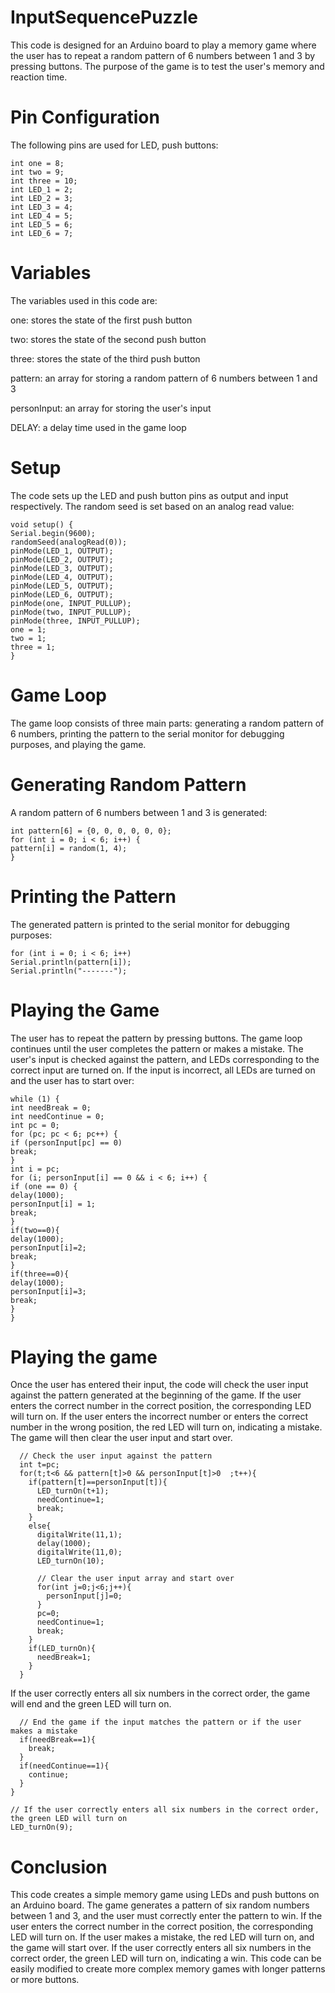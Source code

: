 # InputSequencePuzzle
This code is designed for an Arduino board to play a memory game where the user has to repeat a random pattern of 6 numbers between 1 and 3 by pressing buttons. The purpose of the game is to test the user's memory and reaction time.

# Pin Configuration
The following pins are used for LED, push buttons:
```
int one = 8;
int two = 9;
int three = 10;
int LED_1 = 2;
int LED_2 = 3;
int LED_3 = 4;
int LED_4 = 5;
int LED_5 = 6;
int LED_6 = 7;
```
# Variables
The variables used in this code are:

one: stores the state of the first push button

two: stores the state of the second push button

three: stores the state of the third push button

pattern: an array for storing a random pattern of 6 numbers between 1 and 3

personInput: an array for storing the user's input

DELAY: a delay time used in the game loop

# Setup
The code sets up the LED and push button pins as output and input respectively. The random seed is set based on an analog read value:
```
void setup() {
Serial.begin(9600);
randomSeed(analogRead(0));
pinMode(LED_1, OUTPUT);
pinMode(LED_2, OUTPUT);
pinMode(LED_3, OUTPUT);
pinMode(LED_4, OUTPUT);
pinMode(LED_5, OUTPUT);
pinMode(LED_6, OUTPUT);
pinMode(one, INPUT_PULLUP);
pinMode(two, INPUT_PULLUP);
pinMode(three, INPUT_PULLUP);
one = 1;
two = 1;
three = 1;
}
```

# Game Loop
The game loop consists of three main parts: generating a random pattern of 6 numbers, printing the pattern to the serial monitor for debugging purposes, and playing the game.

# Generating Random Pattern
A random pattern of 6 numbers between 1 and 3 is generated:
```
int pattern[6] = {0, 0, 0, 0, 0, 0};
for (int i = 0; i < 6; i++) {
pattern[i] = random(1, 4);
}
```
# Printing the Pattern
The generated pattern is printed to the serial monitor for debugging purposes:
```
for (int i = 0; i < 6; i++)
Serial.println(pattern[i]);
Serial.println("-------");
```
# Playing the Game
The user has to repeat the pattern by pressing buttons. The game loop continues until the user completes the pattern or makes a mistake. The user's input is checked against the pattern, and LEDs corresponding to the correct input are turned on. If the input is incorrect, all LEDs are turned on and the user has to start over:
```
while (1) {
int needBreak = 0;
int needContinue = 0;
int pc = 0;
for (pc; pc < 6; pc++) {
if (personInput[pc] == 0)
break;
}
int i = pc;
for (i; personInput[i] == 0 && i < 6; i++) {
if (one == 0) {
delay(1000);
personInput[i] = 1;
break;
}
if(two==0){
delay(1000);
personInput[i]=2;
break;
}
if(three==0){
delay(1000);
personInput[i]=3;
break;
}
}
```
# Playing the game
Once the user has entered their input, the code will check the user input against the pattern generated at the beginning of the game. If the user enters the correct number in the correct position, the corresponding LED will turn on. If the user enters the incorrect number or enters the correct number in the wrong position, the red LED will turn on, indicating a mistake. The game will then clear the user input and start over.
```
  // Check the user input against the pattern
  int t=pc;
  for(t;t<6 && pattern[t]>0 && personInput[t]>0  ;t++){
    if(pattern[t]==personInput[t]){
      LED_turnOn(t+1);
      needContinue=1;
      break;
    }
    else{
      digitalWrite(11,1);
      delay(1000);
      digitalWrite(11,0);
      LED_turnOn(10);
      
      // Clear the user input array and start over
      for(int j=0;j<6;j++){
        personInput[j]=0;
      }
      pc=0;
      needContinue=1;
      break;
    }
    if(LED_turnOn){
      needBreak=1;
    }
  }
```
If the user correctly enters all six numbers in the correct order, the game will end and the green LED will turn on.
```
  // End the game if the input matches the pattern or if the user makes a mistake
  if(needBreak==1){
    break;
  }
  if(needContinue==1){
    continue;
  }
}

// If the user correctly enters all six numbers in the correct order, the green LED will turn on
LED_turnOn(9);
```
# Conclusion
This code creates a simple memory game using LEDs and push buttons on an Arduino board. The game generates a pattern of six random numbers between 1 and 3, and the user must correctly enter the pattern to win. If the user enters the correct number in the correct position, the corresponding LED will turn on. If the user makes a mistake, the red LED will turn on, and the game will start over. If the user correctly enters all six numbers in the correct order, the green LED will turn on, indicating a win. This code can be easily modified to create more complex memory games with longer patterns or more buttons.
    
